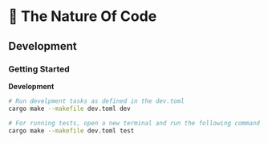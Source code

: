 # 🦅 The Nature Of Code

## Development

### Getting Started

**Development**

```bash
# Run develpment tasks as defined in the dev.toml
cargo make --makefile dev.toml dev

# For running tests, open a new terminal and run the following command
cargo make --makefile dev.toml test
```
